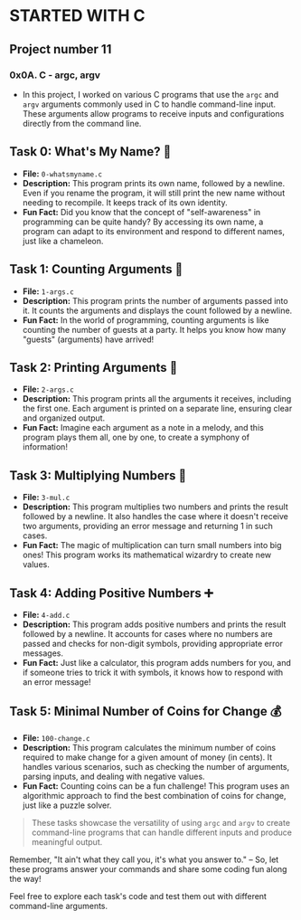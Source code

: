 # STARTED WITH C
## Project number 11
### 0x0A. C - argc, argv

* In this project, I worked on various C programs that use the `argc` and `argv` arguments commonly used in C to handle command-line input.
These arguments allow programs to receive inputs and configurations directly from the command line.

## Task 0: What's My Name? 🤔
- **File:** `0-whatsmyname.c`
- **Description:** This program prints its own name, followed by a newline. Even if you rename the program, it will still print the new name without needing to recompile. It keeps track of its own identity.
- **Fun Fact:** Did you know that the concept of "self-awareness" in programming can be quite handy? By accessing its own name, a program can adapt to its environment and respond to different names, just like a chameleon.

## Task 1: Counting Arguments 🧮
- **File:** `1-args.c`
- **Description:** This program prints the number of arguments passed into it. It counts the arguments and displays the count followed by a newline.
- **Fun Fact:** In the world of programming, counting arguments is like counting the number of guests at a party. It helps you know how many "guests" (arguments) have arrived!

## Task 2: Printing Arguments 📝
- **File:** `2-args.c`
- **Description:** This program prints all the arguments it receives, including the first one. Each argument is printed on a separate line, ensuring clear and organized output.
- **Fun Fact:** Imagine each argument as a note in a melody, and this program plays them all, one by one, to create a symphony of information!

## Task 3: Multiplying Numbers 🧮
- **File:** `3-mul.c`
- **Description:** This program multiplies two numbers and prints the result followed by a newline. It also handles the case where it doesn't receive two arguments, providing an error message and returning 1 in such cases.
- **Fun Fact:** The magic of multiplication can turn small numbers into big ones! This program works its mathematical wizardry to create new values.

## Task 4: Adding Positive Numbers ➕
- **File:** `4-add.c`
- **Description:** This program adds positive numbers and prints the result followed by a newline. It accounts for cases where no numbers are passed and checks for non-digit symbols, providing appropriate error messages.
- **Fun Fact:** Just like a calculator, this program adds numbers for you, and if someone tries to trick it with symbols, it knows how to respond with an error message!

## Task 5: Minimal Number of Coins for Change 💰
- **File:** `100-change.c`
- **Description:** This program calculates the minimum number of coins required to make change for a given amount of money (in cents). It handles various scenarios, such as checking the number of arguments, parsing inputs, and dealing with negative values.
- **Fun Fact:** Counting coins can be a fun challenge! This program uses an algorithmic approach to find the best combination of coins for change, just like a puzzle solver.


> These tasks showcase the versatility of using `argc` and `argv` to create command-line programs that can handle different inputs and produce meaningful output.

Remember, "It ain't what they call you, it's what you answer to." – So, let these programs answer your commands and share some coding fun along the way!

Feel free to explore each task's code and test them out with different command-line arguments.

